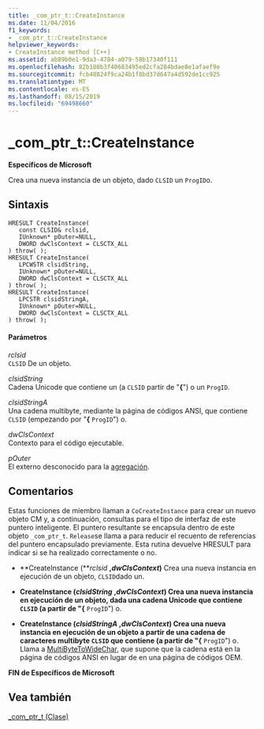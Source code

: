 ```yaml
---
title: _com_ptr_t::CreateInstance
ms.date: 11/04/2016
f1_keywords:
- _com_ptr_t::CreateInstance
helpviewer_keywords:
- CreateInstance method [C++]
ms.assetid: ab89b0e1-9da3-4784-a079-58b17340f111
ms.openlocfilehash: 82b180b3f40683495ed2cfa284bdae8e1afaef9e
ms.sourcegitcommit: fcb48824f9ca24b1f8bd37d647a4d592de1cc925
ms.translationtype: MT
ms.contentlocale: es-ES
ms.lasthandoff: 08/15/2019
ms.locfileid: "69498660"
---
```

# <a name="_com_ptr_tcreateinstance"></a>_com_ptr_t::CreateInstance

**Específicos de Microsoft**

Crea una nueva instancia de un objeto, dado `CLSID` un `ProgID`o.

## <a name="syntax"></a>Sintaxis

```
HRESULT CreateInstance(
   const CLSID& rclsid,
   IUnknown* pOuter=NULL,
   DWORD dwClsContext = CLSCTX_ALL
) throw( );
HRESULT CreateInstance(
   LPCWSTR clsidString,
   IUnknown* pOuter=NULL,
   DWORD dwClsContext = CLSCTX_ALL
) throw( );
HRESULT CreateInstance(
   LPCSTR clsidStringA,
   IUnknown* pOuter=NULL,
   DWORD dwClsContext = CLSCTX_ALL
) throw( );
```

#### <a name="parameters"></a>Parámetros

*rclsid*<br/>
`CLSID` De un objeto.

*clsidString*<br/>
Cadena Unicode que contiene un (a `CLSID` partir de "**{**") o un `ProgID`.

*clsidStringA*<br/>
Una cadena multibyte, mediante la página de códigos ANSI, que contiene `CLSID` (empezando por "**{** `ProgID`") o.

*dwClsContext*<br/>
Contexto para el código ejecutable.

*pOuter*<br/>
El externo desconocido para la [agregación](../atl/aggregation.md).

## <a name="remarks"></a>Comentarios

Estas funciones de miembro llaman a `CoCreateInstance` para crear un nuevo objeto CM y, a continuación, consultas para el tipo de interfaz de este puntero inteligente. El puntero resultante se encapsula dentro de este objeto `_com_ptr_t`. `Release`se llama a para reducir el recuento de referencias del puntero encapsulado previamente. Esta rutina devuelve HRESULT para indicar si se ha realizado correctamente o no.

- **CreateInstance (***rclsid* **,***dwClsContext***)** Crea una nueva instancia en ejecución de un objeto, `CLSID`dado un.      

- **CreateInstance (***clsidString* **,***dwClsContext***)** Crea una nueva instancia en ejecución de un objeto, dada una cadena Unicode que contiene `CLSID` (a partir de "**{** `ProgID`") o.      

- **CreateInstance (***clsidStringA* **,***dwClsContext***)** Crea una nueva instancia en ejecución de un objeto a partir de una cadena de caracteres multibyte `CLSID` que contiene (a partir de "**{** `ProgID`") o.       Llama a [MultiByteToWideChar](/windows/win32/api/stringapiset/nf-stringapiset-multibytetowidechar), que supone que la cadena está en la página de códigos ANSI en lugar de en una página de códigos OEM.

**FIN de Específicos de Microsoft**

## <a name="see-also"></a>Vea también

[_com_ptr_t (Clase)](../cpp/com-ptr-t-class.md)